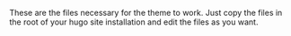 These are the files necessary for the theme to work. Just copy the files in the root of your hugo site installation and edit the files as you want.